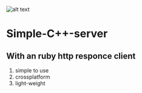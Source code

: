![alt text](https://img.icons8.com/cotton/2x/server.png)
# Simple-C++-server
## With an ruby http responce client 
1. simple to use 
2. crossplatform
3. light-weight
